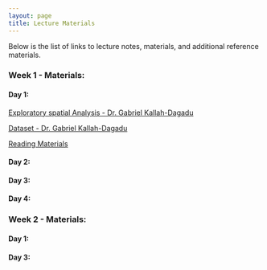 ```yaml
---
layout: page
title: Lecture Materials
---
```


Below is the list of links to lecture notes, materials, and additional reference materials. 


<h3> Week 1 - Materials:</h3>
<h4> Day 1:</h4>
<a href="https://climatecourseukzn.github.io/PDFLectures/Day1w1.zip" download> Exploratory spatial Analysis - Dr. Gabriel Kallah-Dagadu</a> <br>

<a href="https://climatecourseukzn.github.io/PDFLectures/bee1sub.csv" download> Dataset - Dr. Gabriel Kallah-Dagadu </a> <br>  

<!-- <a href="https://www.cch-africa.de" > The website for the Research Unit on Climate Change and Health- Dr. Sandra Barteit</a> <be> -->

<a href="https://climatecourseukzn.github.io/PDFLectures/Literature_DSI2024.zip" download> Reading Materials </a> <br> 

<!-- <a href="https://ccfscourseukzn.github.io/PDFLectures/Bernd Franke_Base Carbone - données V18.1.xlsx" download> Introduction to Concepts and Indicators: Environmental footprints of foods - Bernd Franke</a> <br> -->

<!-- <a href="https://harvard.zoom.us/rec/share/Ze2JowCeZBwvbeH-epTlpBdyw0jlEY3n7VDmHm-JhuPhqIzpMkOqiRMYlLXyA46X.kd9ZTtfso6czoxrw?startTime=1688971304000" download > Video of Day 1 Sessions</a> <br> -->


<h4> Day 2: </h4>
<!-- <a href="https://ccfscourseukzn.github.io/PDFLectures/History of remote sensing.pptx" download> Definition and History of Remote Sensing--Dr. Trylee Matongera</a> <br> -->

<!-- <a href="https://ccfscourseukzn.github.io/PDFLectures/Energy interaction.ppt" download> Energy interactions--Dr. Mthembeni Mngadi</a> <br> -->

<!-- <a href="https://ccfscourseukzn.github.io/PDFLectures/Sensors and Platforms.pptx" download> Sensors and Platforms--Dr. Trylee Matongera and Dr. Mthembeni Mngadi </a> <br> -->

<!-- <a href="https://ccfscourseukzn.github.io/PDFLectures/Resolutions in remote sensing.ppt" download> Resolutions in Remote Sensing--Dr. Mthembeni Mngadi</a> <br> -->

<!-- <a href="https://harvard.zoom.us/rec/share/f1sZ4k_M_gCGlLVaombSDKDsfxOyz0mDUpRy1bmWP0YYOFSjJ38H7RvhXIGQC5jH.XB8DZqdcLae0YZxX?startTime=1689057673000" download> Video of Day 2 Sessions</a> <br> -->

<h4> Day 3:</h4>
<!-- <a href="https://ccfscourseukzn.github.io/PDFLectures/Image pre-processing.ppt" download> Satellite Image Pre-processing--Dr. Mthembeni Mngadi</a> <br> -->

<!-- <a href="https://ccfscourseukzn.github.io/PDFLectures/Unsupervised Image Classification.pptx" download> Unspervised Image Classification --Dr. Mthembeni Mngadi</a> <br> -->

<!--<a href="https://ccfscourseukzn.github.io/PDFLectures/Supervise Classification.ppt" download> Supervise Image Classification--Dr. Mthembeni Mngadi</a> <br> -->

<!-- <a href="https://ccfscourseukzn.github.io/PDFLectures/Accuracy Assessment.pptx" download> Assessment Accuracy--Dr. Mthembeni Mngadi</a> <br> -->


<h4> Day 4:</h4>
<!-- <a href="https://ccfscourseukzn.github.io/PDFLectures/Vorlesung_Food Systems July 2023.pdf" download> Introduction to Concepts and Indicators: Food Systems--Dr. Irmgard Jordan </a> <br>
<a href="https://ccfscourseukzn.github.io/PDFLectures/Nutritional status_Isabel.pptx" download> Introduction to Concepts and Indicators--Dr. Isabel Madzorera </a> <br>

<a href="https://ccfscourseukzn.github.io/PDFLectures/Sabri presentation.pptx" download> Introduction to Concepts and Indicators--Dr. Sabri Bromage</a> <br> -->


<h4> Day 5:</h4>
<!-- <a href="https://drive.google.com/drive/folders/1l0IjCdawBRgJBDOvxofG0tL3MA0nNq4p" download> Downloadable Video for the Sessions</a> <br> -->

<h3> Week 2 - Materials:</h3>
<h4> Day 1:</h4>
<!-- <a href="https://ccfscourseukzn.github.io/PDFLectures/Food Systems and the Environment Slides_July 17_Final.pdf" download> Derive Solutions for Climate Change Adaptation--Prof. Wafaie Fawzi </a> <br>

<a href="https://ccfscourseukzn.github.io/PDFLectures/ml_teaching_opata.pptx" download> ML Approaches to identify climate change impacts--Dr. Michael Opata</a> <br>
<a href="https://ccfscourseukzn.github.io/PDFLectures/Modelling_lecture_Fred.pdf" download> Down-scaled climate change impacts models--Dr. Fred Hattermann</a> <br> -->

<h4> Day 2:</h4>

<!-- <a href="https://ccfscourseukzn.github.io/PDFLectures/Diet optimization.pdf" download> Linear Optimization of Diets--Dr. G. Kallah-Dagadu</a> <br>

<a href="https://ccfscourseukzn.github.io/PDFLectures/Overview_PotentialDietQualityIndicators_14.12.2022_revised.docx" download> Overview Potential Diet Quality Indicators--Prof. Ina Danquah</a> <br>

<a href="https://ccfscourseukzn.github.io/PDFLectures/DSI_Durban_July2023_Mitigation_for_share.pdf" download> Derive solutions for climate change mitigation--Prof. Ina Danquah</a> <br>

<a href="https://ccfscourseukzn.github.io/PDFLectures/Burlingame_Dernini_FAO_2010.pdf" download> Literature-Prof. Ina Danquah</a> <br>

<a href="https://ccfscourseukzn.github.io/PDFLectures/Schulze_BJN_2006.pdf" download> Literature-Prof. Ina Danquah</a> <br>

<a href="https://ccfscourseukzn.github.io/PDFLectures/Seconda_BJN_2019.pdf" download> Literature-Prof. Ina Danquah</a> <br>

<a href="https://ccfscourseukzn.github.io/PDFLectures/Fanzo_AdvNutr_2014.pdf" download> Literature-Prof. Ina Danquah</a> <br>

<a href="https://ccfscourseukzn.github.io/PDFLectures/vanDoreen_FrontNutr_2018.pdf" download> Literature-Prof. Ina Danquah</a> <br>

<a href="https://ccfscourseukzn.github.io/PDFLectures/Willett_Lancet_2019.pdf" download> Literature-Prof. Ina Danquah</a> <br> -->


<h4> Day 3:</h4>
<!--<a href="https://ccfscourseukzn.github.io/PDFLectures/Practical 1 Manual.pdf" download> Practical 1 Manual-Dr. Trylee Matongera and Dr. Mthembeni Mngadi </a> <br>

<a href="https://ccfscourseukzn.github.io/PDFLectures/Practical 2 Manual.pdf" download> Practical 2 Manual-Dr. Trylee Matongera and Dr. Mthembeni Mngadi </a> <br>
<a href="https://drive.google.com/drive/folders/1FyWbL_DrdCI1pgmGdXSOS9NQpuExtABE" download> Practical Materials-Dr. Trylee Matongera and Dr. Mthembeni Mngadi </a> <br>-->
<h4> Day 4:</h4>
<h4> Day 5:</h4>
<!--<a href="https://ccfscourseukzn.github.io/PDFLectures/Supervised Classification (1).docx" download> Practical 3 Manual-Dr. Trylee Matongera and Dr. Mthembeni Mngadi </a> <br> -->


